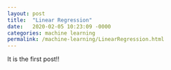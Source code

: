 ```yaml
---
layout: post
title:  "Linear Regression"
date:   2020-02-05 10:23:09 -0000
categories: machine learning
permalink: /machine-learning/LinearRegression.html
---
```


It is the first post!!